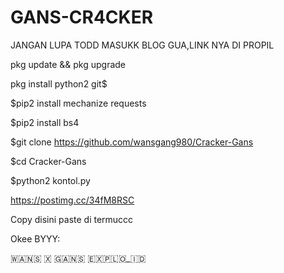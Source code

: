 # GANS-CR4CKER
JANGAN LUPA TODD MASUKK BLOG GUA,LINK NYA DI PROPIL

pkg update && pkg upgrade

pkg install python2 git$

$pip2 install mechanize requests

$pip2 install bs4

$git clone https://github.com/wansgang980/Cracker-Gans

$cd Cracker-Gans

$python2 kontol.py

https://postimg.cc/34fM8RSC

Copy disini paste di termuccc

Okee BYYY:

🇼‌🇦‌🇳‌🇸‌ 🇽‌ 🇬‌🇦‌🇳‌🇸‌ 🇪‌🇽‌🇵‌🇱‌🇴‌_🇮‌🇩‌
